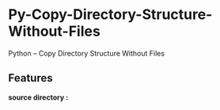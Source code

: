 # Py-Copy-Directory-Structure-Without-Files
Python – Copy Directory Structure Without Files
## Features
**source directory :**
